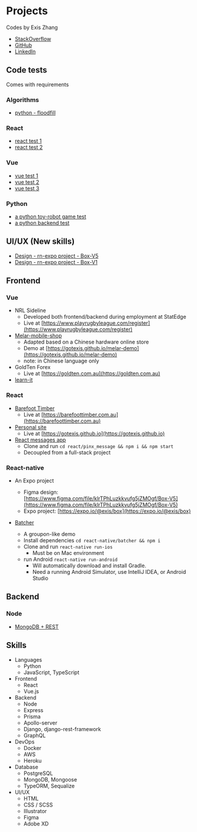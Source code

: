 Projects
=============================
Codes by Exis Zhang

* [StackOverflow](https://stackoverflow.com/users/10141817/exis-zhang)
* [GitHub](https://github.com/gotexis)
* [LinkedIn](https://www.linkedin.com/in/zheng-zhang-5a944b85/)

## Code tests
Comes with requirements

### Algorithms
* [python - floodfill](https://github.com/gotexis/abyss-test)

### React

* [react test 1](https://github.com/gotexis/nextpractice)
* [react test 2](https://github.com/gotexis/sypht)

### Vue

* [vue test 1](https://github.com/gotexis/blinker)
* [vue test 2](https://github.com/gotexis/nnnco)
* [vue test 3](https://github.com/gotexis/ezypay)

### Python

* [a python toy-robot game test](https://github.com/gotexis/toy-robot)
* [a python backend test](https://github.com/gotexis/hivery)

##  UI/UX (**New skills**)
* [Design - rn-expo project - Box-V5](https://www.figma.com/file/klrTPhLuzkkvufg5jZMOgf/Box-V5)
* [Design - rn-expo project - Box-V1](https://www.figma.com/file/TZqO7Lr9OpLSJ6sq0DtQeA/Box-V1)

## Frontend
### Vue

* NRL Sideline
    * Developed both frontend/backend during employment at StatEdge
    * Live at [https://www.playrugbyleague.com/register](https://www.playrugbyleague.com/register)
* [Melar-mobile-shop](./vue/melar-mobile)
    * Adapted based on a Chinese hardware online store
    * Demo at [https://gotexis.github.io/melar-demo](https://gotexis.github.io/melar-demo)
    * note: in Chinese language only
* GoldTen Forex
    * Live at [https://goldten.com.au](https://goldten.com.au)
* [learn-it](./vue/learn-it)

### React

* [Barefoot Timber](./react/gotexis.github.io)
    * Live at [https://barefoottimber.com.au](https://barefoottimber.com.au)
* [Personal site](./react/gotexis.github.io)
    * Live at [https://gotexis.github.io](https://gotexis.github.io)
* [React messages app](./react/pinx_message)
    * Clone and run `cd react/pinx_message && npm i && npm start`
    * Decoupled from a full-stack project

### React-native

* An Expo project
    *  Figma design: [https://www.figma.com/file/klrTPhLuzkkvufg5jZMOgf/Box-V5](https://www.figma.com/file/klrTPhLuzkkvufg5jZMOgf/Box-V5)
    *  Expo project: [https://expo.io/@exis/box](https://expo.io/@exis/box)

* [Batcher](./react-native/batcher)
    * A groupon-like demo
    * Install dependencies `cd react-native/batcher && npm i`
    * Clone and run `react-native run-ios`
        * Must be on Mac environment
    * run Android `react-native run-android`   
        * Will automatically download and install Gradle.
        * Need a running Android Simulator, use IntelliJ IDEA, or Android Studio


## Backend

### Node
* [MongoDB + REST](./node/mongo_rest)


## Skills
* Languages 
    * Python
    * JavaScript, TypeScript
* Frontend
    * React
    * Vue.js
* Backend
    * Node
    * Express
    * Prisma
    * Apollo-server
    * Django, django-rest-framework
    * GraphQL
* DevOps 
    * Docker
    * AWS
    * Heroku
* Database 
    * PostgreSQL
    * MongoDB, Mongoose
    * TypeORM, Sequalize
* UI/UX
    * HTML
    * CSS / SCSS
    * Illustrator
    * Figma
    * Adobe XD

